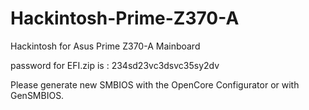 # Hackintosh-Prime-Z370-A
Hackintosh for Asus Prime Z370-A Mainboard

password for EFI.zip is : 234sd23vc3dsvc35sy2dv

Please generate new SMBIOS with the OpenCore Configurator or with GenSMBIOS.
